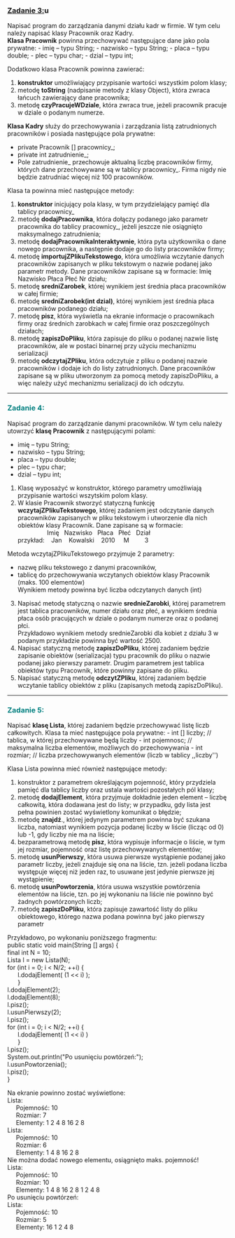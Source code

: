 <h3><u>Zadanie 3:</u>u</h3>
Napisać program do zarządzania danymi działu kadr w firmie. W tym celu należy napisać klasy
Pracownik oraz Kadry.<br />
<b>Klasa Pracownik</b> powinna przechowywać następujące dane jako pola prywatne:
- imię – typu String;
- nazwisko – typu String;
- placa – typu double;
- plec – typu char;
- dzial – typu int;

Dodatkowo klasa Pracownik powinna zawierać:<br />
1. <b>konstruktor</b> umożliwiający przypisanie wartości wszystkim polom klasy;<br />
2. metodę <b>toString</b> (nadpisanie metody z klasy Object), która zwraca łańcuch zawierający dane
pracownika;<br />
3. metodę <b>czyPracujeWDziale</b>, która zwraca true, jeżeli pracownik pracuje w dziale o
podanym numerze.

<b>Klasa Kadry</b> służy do przechowywania i zarządzania listą zatrudnionych pracowników i posiada
następujące pola prywatne:
- private Pracownik [] pracownicy_;
- private int zatrudnienie_;
- Pole zatrudnienie_ przechowuje aktualną liczbę pracowników firmy, których dane przechowywane
są w tablicy pracownicy_. Firma nigdy nie będzie zatrudniać więcej niż 100 pracowników.

Klasa ta powinna mieć następujące metody:

1. <b>konstruktor</b> inicjujący pola klasy, w tym przydzielający pamięć dla tablicy pracownicy_
2. metodę <b>dodajPracownika</b>, która dołączy podanego jako parametr pracownika do tablicy
   pracownicy_, jeżeli jeszcze nie osiągnięto maksymalnego zatrudnienia;
3. metodę <b>dodajPracownikaInteraktywnie</b>, która pyta użytkownika o dane nowego
   pracownika, a następnie dodaje go do listy pracowników firmy; 
4. metodę <b>importujZPlikuTekstowego</b>, która umożliwia wczytanie danych pracowników
   zapisanych w pliku tekstowym o nazwie podanej jako parametr metody. Dane pracowników
   zapisane są w formacie: Imię Nazwisko Płaca Płeć Nr działu;
5. metodę <b>sredniZarobek</b>, której wynikiem jest średnia płaca pracowników w całej firmie; 
6. metodę <b>sredniZarobek(int dzial)</b>, której wynikiem jest średnia płaca pracowników
   podanego działu;
7. metodę <b>pisz</b>, która wyświetla na ekranie informacje o pracownikach firmy oraz średnich
   zarobkach w całej firmie oraz poszczególnych działach; 
8. metodę <b>zapiszDoPliku</b>, która zapisuje do pliku o podanej nazwie listę pracowników, ale
   w postaci binarnej przy użyciu mechanizmu serializacji 
9. metodę <b>odczytajZPliku</b>, która odczytuje z pliku o podanej nazwie pracowników i dodaje
    ich do listy zatrudnionych. Dane pracowników zapisane są w pliku utworzonym za pomocą
    metody zapiszDoPliku, a więc należy użyć mechanizmu serializacji do ich odczytu.
___

<h3><span style="color: teal">Zadanie 4:</span></h3>
Napisać program do zarządzanie danymi pracowników. W tym celu należy utowrzyć <b>klasę Pracownik</b> z następującymi polami:

- imię – typu String;
- nazwisko – typu String;
- placa – typu double;
- plec – typu char;
- dzial – typu int;

1. Klasę wyposażyć w konstruktor, którego parametry umożliwiają przypisanie wartości wszytskim polom klasy.
2. W klasie Pracownik stworzyć statyczną funkcję <b>wczytajZPlikuTekstowego</b>, której zadaniem jest odczytanie danych pracowników zapisanych w pliku tekstowym i utworzenie dla nich obiektów klasy Pracownik. Dane zapisane są w formacie:<br />
   &nbsp;&nbsp;&nbsp;&nbsp;&nbsp;&nbsp;&nbsp;&nbsp;&nbsp;&nbsp;&nbsp;&nbsp;&nbsp;&nbsp;&nbsp;&nbsp;&nbsp;Imię&nbsp;&nbsp; Nazwisko&nbsp;&nbsp; Płaca&nbsp;&nbsp; Płeć&nbsp;&nbsp; Dział <br />
 przykład:&nbsp;&nbsp;&nbsp;&nbsp;Jan&nbsp;&nbsp;&nbsp; Kowalski&nbsp;&nbsp;&nbsp; 2010&nbsp;&nbsp;&nbsp;&nbsp; M&nbsp;&nbsp;&nbsp;&nbsp;&nbsp;&nbsp;&nbsp;&nbsp; 3&nbsp;&nbsp;<br />

Metoda wczytajZPlikuTekstowego przyjmuje 2 parametry:

   - nazwę pliku tekstowego z danymi pracowników,&nbsp;
   - tablicę do przechowywania wczytanych obiektów klasy Pracownik (maks. 100
     elementów)   <br />
Wynikiem metody powinna być liczba odczytanych danych (int)
3. Napisać metodę statyczną o nazwie <b>srednieZarobki</b>, której parametrem jest tablica
   pracowników, numer działu oraz płeć, a wynikiem średnia płaca osób pracujących w dziale
   o podanym numerze oraz o podanej płci.<br />
   Przykładowo wynikiem metody srednieZarobki dla kobiet z działu 3 w podanym
   przykładzie powinna być wartość 2500.
4. Napisać statyczną metodę <b>zapiszDoPliku</b>, której zadaniem będzie zapisanie obiektów
   (serializacja) typu pracownik do pliku o nazwie podanej jako pierwszy parametr. Drugim
   parametrem jest tablica obiektów typu Pracownik, które powinny zapisane do pliku.
5. Napisać statyczną metodę <b>odczytZPliku</b>, której zadaniem będzie wczytanie tablicy
   obiektów z pliku (zapisanych metodą zapiszDoPliku).
___

<h3><span style="color: teal">Zadanie 5:</span></h3>
Napisać <b>klasę Lista</b>, której zadaniem będzie przechowywać listę liczb całkowitych. Klasa ta mieć
następujące pola prywatne:
- int [] liczby; // tablica, w której przechowywane będą liczby
- int pojemnosc; // maksymalna liczba elementów, możliwych do przechowywania
- int rozmiar; // liczba przechowywanych elementów (liczb w tablicy ,,liczby'')<br />

Klasa Lista powinna mieć również następujące metody:
1. konstruktor z parametrem określającym pojemność, który przydziela pamięć dla tablicy
liczby oraz ustala wartości pozostałych pól klasy;
2. metodę <b>dodajElement</b>, która przyjmuje dokładnie jeden element – liczbę całkowitą,
  która dodawana jest do listy; w przypadku, gdy lista jest pełna powinien zostać wyświetlony
  komunikat o błędzie;
3. metodę <b>znajdź</b>., której jedynym parametrem powinna być szukana liczba, natomiast
  wynikiem pozycja podanej liczby w liście (licząc od 0) lub -1, gdy liczby nie ma na liście;
4. bezparametrową metodę <b>pisz</b>, która wypisuje informacje o liście, w tym jej rozmiar,
  pojemność oraz listę przechowywanych elementów;
5. metodę <b>usunPierwszy</b>, która usuwa pierwsze wystąpienie podanej jako parametr liczby,
  jeżeli znajduje się ona na liście, tzn. jeżeli podana liczba występuje więcej niż jeden raz, to
  usuwane jest jedynie pierwsze jej wystąpienie;
6. metodę <b>usunPowtorzenia</b>, która usuwa wszystkie powtórzenia elementów na liście,
  tzn. po jej wykonaniu na liście nie powinno być żadnych powtórzonych liczb;
7. metodę <b>zapiszDoPliku</b>, która zapisuje zawartość listy do pliku obiektowego, którego
  nazwa podana powinna być jako pierwszy parametr

Przykładowo, po wykonaniu poniższego fragmentu:<br />
public static void main(String [] args) {<br />
final int N = 10;<br />
Lista l = new Lista(N);<br />
for (int i = 0; i < N/2; ++i) {<br />
&nbsp;&nbsp;&nbsp;&nbsp;&nbsp; l.dodajElement( (1 << i) );<br />
&nbsp;&nbsp;&nbsp;&nbsp;&nbsp;&nbsp;}<br />
l.dodajElement(2);<br />
l.dodajElement(8);<br />
l.pisz();<br />
l.usunPierwszy(2);<br />
l.pisz();<br />
for (int i = 0; i < N/2; ++i) {<br />
&nbsp;&nbsp;&nbsp;&nbsp;&nbsp; l.dodajElement( (1 << i) )<br />
&nbsp;&nbsp;&nbsp;&nbsp;&nbsp;&nbsp;}<br />
l.pisz();<br />
System.out.println("Po usunięciu powtórzeń:");<br />
l.usunPowtorzenia();<br />
l.pisz();<br />
}<br />

Na ekranie powinno zostać wyświetlone:<br />
Lista:<br />
&nbsp;&nbsp;&nbsp;&nbsp; Pojemność: 10<br />
&nbsp;&nbsp;&nbsp;&nbsp; Rozmiar: 7<br />
&nbsp;&nbsp;&nbsp;&nbsp; Elementy: 1 2 4 8 16 2 8<br />
Lista:<br />
&nbsp;&nbsp;&nbsp;&nbsp; Pojemność: 10<br />
&nbsp;&nbsp;&nbsp;&nbsp; Rozmiar: 6<br />
&nbsp;&nbsp;&nbsp;&nbsp; Elementy: 1 4 8 16 2 8<br />
Nie można dodać nowego elementu, osiągnięto maks. pojemność!<br />
Lista:<br />
&nbsp;&nbsp;&nbsp;&nbsp; Pojemność: 10<br />
&nbsp;&nbsp;&nbsp;&nbsp; Rozmiar: 10<br />
&nbsp;&nbsp;&nbsp;&nbsp; Elementy: 1 4 8 16 2 8 1 2 4 8<br />
Po usunięciu powtórzeń:<br />
Lista:<br />
&nbsp;&nbsp;&nbsp;&nbsp; Pojemność: 10<br />
&nbsp;&nbsp;&nbsp;&nbsp; Rozmiar: 5<br />
&nbsp;&nbsp;&nbsp;&nbsp; Elementy: 16 1 2 4 8<br />

